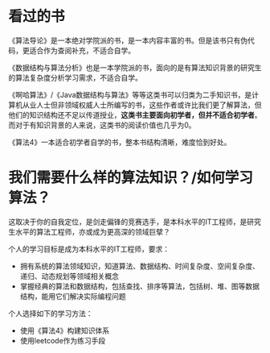 # 看过的书

《算法导论》是一本绝对学院派的书，是一本内容丰富的书。但是该书只有伪代码，更适合作为查阅补充，不适合自学。

《数据结构与算法分析》也是一本学院派的书，面向的是有算法知识背景的研究生的算法复杂度分析学习需求，不适合自学。

《啊哈算法》/《Java数据结构与算法》等等这类书可以归类为二手知识书，是计算机从业人士但非领域权威人士所编写的书，这些作者或许比我们更了解算法，但他们的知识结构还不足以传道授业，**这类书主要面向初学者，但并不适合初学者**。而对于有知识背景的人来说，这类书的阅读价值也几乎为0。

《算法4》一本适合初学者自学的书，整本书结构清晰，难度恰到好处。

# 我们需要什么样的算法知识？/如何学习算法？

这取决于你的自我定位，是剑走偏锋的竞赛选手，是本科水平的IT工程师，是研究生水平的算法工程师，亦或成为更高深的领域巨擘？

个人的学习目标是成为本科水平的IT工程师，要求：

- 拥有系统的算法领域知识，知道算法、数据结构、时间复杂度、空间复杂度、递归、动态规划等领域相关概念
- 掌握经典的算法和数据结构，包括查找、排序等算法，包括树、堆、图等数据结构，能用它们解决实际编程问题

个人选择如下的学习方法：

- 使用《算法4》构建知识体系
- 使用leetcode作为练习手段
